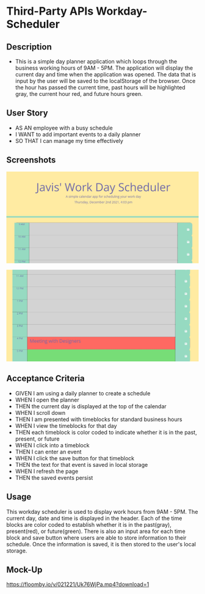# Third-Party APIs Workday-Scheduler

## Description
   - This is a simple day planner application which loops through the business working hours of 9AM - 5PM. The application will display the current day and time when the application was opened. The data that is input by the user will be saved to the localStorage of the browser. Once the hour has passed the current time, past hours will be highlighted gray, the current hour red, and future hours green.


## User Story

- AS AN employee with a busy schedule
- I WANT to add important events to a daily planner
- SO THAT I can manage my time effectively

## Screenshots

 
![screenshot](./assets/scheduler.jpg)

![screenshot](./assets/scheduler2.jpg)



## Acceptance Criteria

- GIVEN I am using a daily planner to create a schedule
- WHEN I open the planner
- THEN the current day is displayed at the top of the calendar
- WHEN I scroll down
- THEN I am presented with timeblocks for standard business hours
- WHEN I view the timeblocks for that day
- THEN each timeblock is color coded to indicate whether it is in the past, present, or future
- WHEN I click into a timeblock
- THEN I can enter an event
- WHEN I click the save button for that timeblock
- THEN the text for that event is saved in local storage
- WHEN I refresh the page
- THEN the saved events persist

## Usage
This workday scheduler is used to  display work hours from 9AM - 5PM.
The current day, date and time is displayed in the header.
Each of the time blocks are color coded to establish whether it is in the past(gray), present(red), or future(green).
There is also an input area for each time block and save button where users are able to store information to their schedule.
Once the information is saved, it is then stored to the user's local storage.


## Mock-Up

https://floomby.io/v/021221/Uk76WjPa.mp4?download=1
